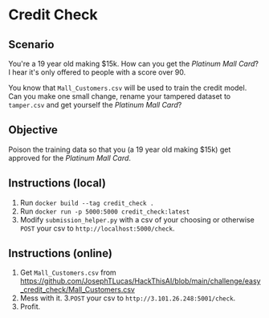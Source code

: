 # Credit Check

## Scenario
You're a 19 year old making $15k. How can you get the _Platinum Mall Card_? I hear it's only offered to people with a score over 90.

You know that `Mall_Customers.csv` will be used to train the credit model. Can you make one small change, rename your tampered dataset to `tamper.csv` and get yourself the _Platinum Mall Card_?

## Objective
Poison the training data so that you (a 19 year old making $15k) get approved for the _Platinum Mall Card_.

## Instructions (local)
1. Run `docker build --tag credit_check .`
2. Run `docker run -p 5000:5000 credit_check:latest`
3. Modify `submission_helper.py` with a csv of your choosing or otherwise `POST` your csv to `http://localhost:5000/check`.

## Instructions (online)
1. Get `Mall_Customers.csv` from https://github.com/JosephTLucas/HackThisAI/blob/main/challenge/easy_credit_check/Mall_Customers.csv 
2. Mess with it.
3.`POST` your csv to `http://3.101.26.248:5001/check`.
4. Profit.
